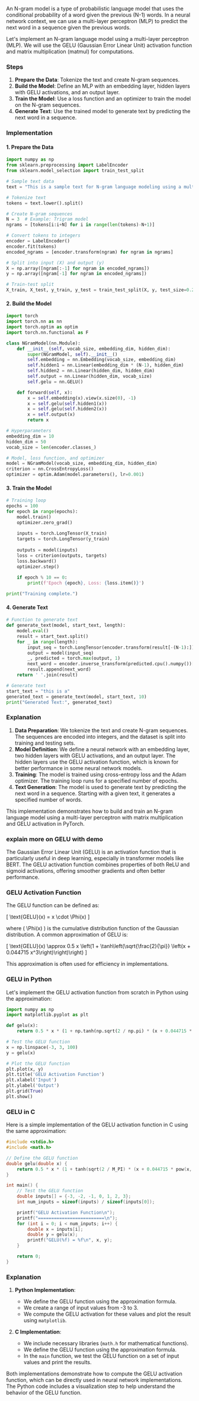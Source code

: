 An N-gram model is a type of probabilistic language model that uses the conditional probability of a word given the previous \(N-1\) words. In a neural network context, we can use a multi-layer perceptron (MLP) to predict the next word in a sequence given the previous words.

Let's implement an N-gram language model using a multi-layer perceptron (MLP). We will use the GELU (Gaussian Error Linear Unit) activation function and matrix multiplication (matmul) for computations.

### Steps

1. **Prepare the Data**: Tokenize the text and create N-gram sequences.
2. **Build the Model**: Define an MLP with an embedding layer, hidden layers with GELU activations, and an output layer.
3. **Train the Model**: Use a loss function and an optimizer to train the model on the N-gram sequences.
4. **Generate Text**: Use the trained model to generate text by predicting the next word in a sequence.

### Implementation

#### 1. Prepare the Data

```python
import numpy as np
from sklearn.preprocessing import LabelEncoder
from sklearn.model_selection import train_test_split

# Sample text data
text = "This is a sample text for N-gram language modeling using a multi-layer perceptron."

# Tokenize text
tokens = text.lower().split()

# Create N-gram sequences
N = 3  # Example: Trigram model
ngrams = [tokens[i:i+N] for i in range(len(tokens)-N+1)]

# Convert tokens to integers
encoder = LabelEncoder()
encoder.fit(tokens)
encoded_ngrams = [encoder.transform(ngram) for ngram in ngrams]

# Split into input (X) and output (y)
X = np.array([ngram[:-1] for ngram in encoded_ngrams])
y = np.array([ngram[-1] for ngram in encoded_ngrams])

# Train-test split
X_train, X_test, y_train, y_test = train_test_split(X, y, test_size=0.2, random_state=42)
```

#### 2. Build the Model

```python
import torch
import torch.nn as nn
import torch.optim as optim
import torch.nn.functional as F

class NGramModel(nn.Module):
    def __init__(self, vocab_size, embedding_dim, hidden_dim):
        super(NGramModel, self).__init__()
        self.embedding = nn.Embedding(vocab_size, embedding_dim)
        self.hidden1 = nn.Linear(embedding_dim * (N-1), hidden_dim)
        self.hidden2 = nn.Linear(hidden_dim, hidden_dim)
        self.output = nn.Linear(hidden_dim, vocab_size)
        self.gelu = nn.GELU()

    def forward(self, x):
        x = self.embedding(x).view(x.size(0), -1)
        x = self.gelu(self.hidden1(x))
        x = self.gelu(self.hidden2(x))
        x = self.output(x)
        return x

# Hyperparameters
embedding_dim = 10
hidden_dim = 50
vocab_size = len(encoder.classes_)

# Model, loss function, and optimizer
model = NGramModel(vocab_size, embedding_dim, hidden_dim)
criterion = nn.CrossEntropyLoss()
optimizer = optim.Adam(model.parameters(), lr=0.001)
```

#### 3. Train the Model

```python
# Training loop
epochs = 100
for epoch in range(epochs):
    model.train()
    optimizer.zero_grad()
    
    inputs = torch.LongTensor(X_train)
    targets = torch.LongTensor(y_train)
    
    outputs = model(inputs)
    loss = criterion(outputs, targets)
    loss.backward()
    optimizer.step()
    
    if epoch % 10 == 0:
        print(f'Epoch {epoch}, Loss: {loss.item()}')

print("Training complete.")
```

#### 4. Generate Text

```python
# Function to generate text
def generate_text(model, start_text, length):
    model.eval()
    result = start_text.split()
    for _ in range(length):
        input_seq = torch.LongTensor(encoder.transform(result[-(N-1):])).unsqueeze(0)
        output = model(input_seq)
        _, predicted = torch.max(output, 1)
        next_word = encoder.inverse_transform(predicted.cpu().numpy())[0]
        result.append(next_word)
    return ' '.join(result)

# Generate text
start_text = "this is a"
generated_text = generate_text(model, start_text, 10)
print("Generated Text:", generated_text)
```

### Explanation

1. **Data Preparation**: We tokenize the text and create N-gram sequences. The sequences are encoded into integers, and the dataset is split into training and testing sets.
2. **Model Definition**: We define a neural network with an embedding layer, two hidden layers with GELU activations, and an output layer. The hidden layers use the GELU activation function, which is known for better performance in some neural network models.
3. **Training**: The model is trained using cross-entropy loss and the Adam optimizer. The training loop runs for a specified number of epochs.
4. **Text Generation**: The model is used to generate text by predicting the next word in a sequence. Starting with a given text, it generates a specified number of words.

This implementation demonstrates how to build and train an N-gram language model using a multi-layer perceptron with matrix multiplication and GELU activation in PyTorch.

### explain more on GELU with demo
The Gaussian Error Linear Unit (GELU) is an activation function that is particularly useful in deep learning, especially in transformer models like BERT. The GELU activation function combines properties of both ReLU and sigmoid activations, offering smoother gradients and often better performance.

### GELU Activation Function

The GELU function can be defined as:

\[ \text{GELU}(x) = x \cdot \Phi(x) \]

where \( \Phi(x) \) is the cumulative distribution function of the Gaussian distribution. A common approximation of GELU is:

\[ \text{GELU}(x) \approx 0.5 x \left(1 + \tanh\left(\sqrt{\frac{2}{\pi}} \left(x + 0.044715 x^3\right)\right)\right) \]

This approximation is often used for efficiency in implementations.

### GELU in Python

Let's implement the GELU activation function from scratch in Python using the approximation:

```python
import numpy as np
import matplotlib.pyplot as plt

def gelu(x):
    return 0.5 * x * (1 + np.tanh(np.sqrt(2 / np.pi) * (x + 0.044715 * np.power(x, 3))))

# Test the GELU function
x = np.linspace(-3, 3, 100)
y = gelu(x)

# Plot the GELU function
plt.plot(x, y)
plt.title('GELU Activation Function')
plt.xlabel('Input')
plt.ylabel('Output')
plt.grid(True)
plt.show()
```

### GELU in C

Here is a simple implementation of the GELU activation function in C using the same approximation:

```c
#include <stdio.h>
#include <math.h>

// Define the GELU function
double gelu(double x) {
    return 0.5 * x * (1 + tanh(sqrt(2 / M_PI) * (x + 0.044715 * pow(x, 3))));
}

int main() {
    // Test the GELU function
    double inputs[] = {-3, -2, -1, 0, 1, 2, 3};
    int num_inputs = sizeof(inputs) / sizeof(inputs[0]);

    printf("GELU Activation Function\n");
    printf("=========================\n");
    for (int i = 0; i < num_inputs; i++) {
        double x = inputs[i];
        double y = gelu(x);
        printf("GELU(%f) = %f\n", x, y);
    }

    return 0;
}
```

### Explanation

1. **Python Implementation**:
    - We define the GELU function using the approximation formula.
    - We create a range of input values from -3 to 3.
    - We compute the GELU activation for these values and plot the result using `matplotlib`.

2. **C Implementation**:
    - We include necessary libraries (`math.h` for mathematical functions).
    - We define the GELU function using the approximation formula.
    - In the `main` function, we test the GELU function on a set of input values and print the results.

Both implementations demonstrate how to compute the GELU activation function, which can be directly used in neural network implementations. The Python code includes a visualization step to help understand the behavior of the GELU function.